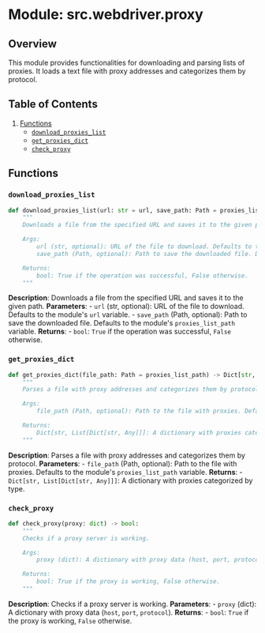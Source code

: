 # Module: src.webdriver.proxy

## Overview

This module provides functionalities for downloading and parsing lists of proxies. It loads a text file with proxy addresses and categorizes them by protocol.

## Table of Contents
1.  [Functions](#functions)
    -   [`download_proxies_list`](#download_proxies_list)
    -   [`get_proxies_dict`](#get_proxies_dict)
    -   [`check_proxy`](#check_proxy)

## Functions

### `download_proxies_list`

```python
def download_proxies_list(url: str = url, save_path: Path = proxies_list_path) -> bool:
    """
    Downloads a file from the specified URL and saves it to the given path.

    Args:
        url (str, optional): URL of the file to download. Defaults to the module's `url` constant.
        save_path (Path, optional): Path to save the downloaded file. Defaults to the module's `proxies_list_path` constant.

    Returns:
        bool: True if the operation was successful, False otherwise.
    """
```
**Description**: Downloads a file from the specified URL and saves it to the given path.
**Parameters**:
    -   `url` (str, optional): URL of the file to download. Defaults to the module's `url` variable.
    -  `save_path` (Path, optional): Path to save the downloaded file. Defaults to the module's `proxies_list_path` variable.
**Returns**:
    -   `bool`: `True` if the operation was successful, `False` otherwise.

### `get_proxies_dict`

```python
def get_proxies_dict(file_path: Path = proxies_list_path) -> Dict[str, List[Dict[str, Any]]]:
    """
    Parses a file with proxy addresses and categorizes them by protocol.

    Args:
        file_path (Path, optional): Path to the file with proxies. Defaults to the module's `proxies_list_path` constant.

    Returns:
        Dict[str, List[Dict[str, Any]]]: A dictionary with proxies categorized by type.
    """
```
**Description**: Parses a file with proxy addresses and categorizes them by protocol.
**Parameters**:
    -   `file_path` (Path, optional): Path to the file with proxies. Defaults to the module's `proxies_list_path` variable.
**Returns**:
    - `Dict[str, List[Dict[str, Any]]]`: A dictionary with proxies categorized by type.

### `check_proxy`

```python
def check_proxy(proxy: dict) -> bool:
    """
    Checks if a proxy server is working.

    Args:
        proxy (dict): A dictionary with proxy data (host, port, protocol).

    Returns:
        bool: True if the proxy is working, False otherwise.
    """
```
**Description**: Checks if a proxy server is working.
**Parameters**:
    -   `proxy` (dict): A dictionary with proxy data (`host`, `port`, `protocol`).
**Returns**:
    - `bool`: `True` if the proxy is working, `False` otherwise.